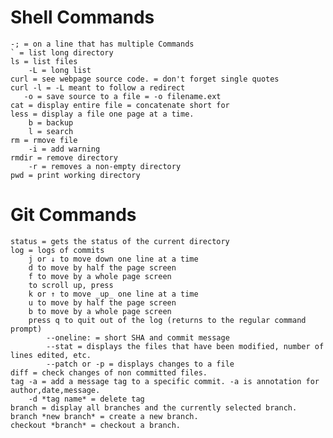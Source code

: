  # Shell Commands 
    -; = on a line that has multiple Commands
    ` = list long directory
    ls = list files
        -L = long list
    curl = see webpage source code. = don't forget single quotes
    curl -l = -L meant to follow a redirect
       -o = save source to a file = -o filename.ext
    cat = display entire file = concatenate short for
    less = display a file one page at a time. 
        b = backup
        l = search
    rm = rmove file
        -i = add warning
    rmdir = remove directory
        -r = removes a non-empty directory
    pwd = print working directory




# Git Commands
    status = gets the status of the current directory
    log = logs of commits
        j or ↓ to move down one line at a time
        d to move by half the page screen
        f to move by a whole page screen
        to scroll up, press
        k or ↑ to move _up_ one line at a time
        u to move by half the page screen
        b to move by a whole page screen
        press q to quit out of the log (returns to the regular command prompt)
            --oneline: = short SHA and commit message
            --stat = displays the files that have been modified, number of lines edited, etc.
            --patch or -p = displays changes to a file
    diff = check changes of non committed files. 
    tag -a = add a message tag to a specific commit. -a is annotation for author,date,message.
        -d *tag name* = delete tag
    branch = display all branches and the currently selected branch.
    branch *new branch* = create a new branch. 
    checkout *branch* = checkout a branch.
